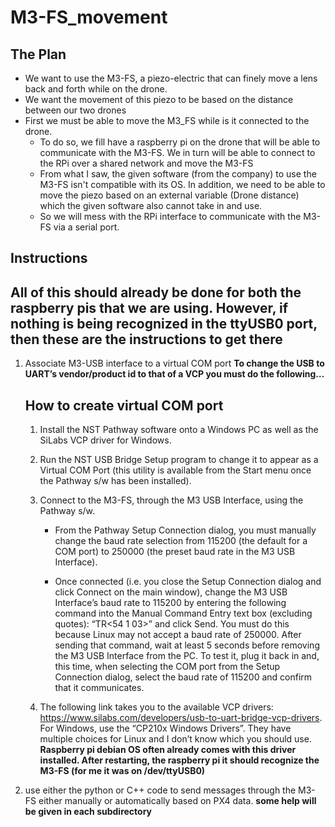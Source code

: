 # M3-FS_movement

## The Plan
 - We want to use the M3-FS, a piezo-electric that can finely move a lens back and forth while on the drone.
 - We want the movement of this piezo to be based on the distance between our two drones
 - First we must be able to move the M3_FS while is it connected to the drone.
   - To do so, we fill have a raspberry pi on the drone that will be able to communicate with the M3-FS. We in turn will be able to connect to the RPi over a shared network and move the M3-FS
   - From what I saw, the given software (from the company) to use the M3-FS isn't compatible with its OS. In addition, we need to be able to move the piezo based on an external variable (Drone distance) which the given software also cannot take in and use.
   - So we will mess with the RPi interface to communicate with the M3-FS via a serial port.

## Instructions
## All of this should already be done for both the raspberry pis that we are using. However, if nothing is being recognized in the ttyUSB0 port, then these are the instructions to get there
1. Associate M3-USB interface to a virtual COM port
   __To change the USB to UART’s vendor/product id to that of a VCP you must do the following…__
   ## How to create virtual COM port
    1. Install the NST Pathway software onto a Windows PC as well as the SiLabs VCP driver for Windows.

    2. Run the NST USB Bridge Setup program to change it to appear as a Virtual COM Port (this utility is available from the Start menu once the Pathway s/w has been installed).
    3.  Connect to the M3-FS, through the M3 USB Interface, using the Pathway s/w.

        * From the Pathway Setup Connection dialog, you must manually change the baud rate selection from 115200 (the default for a COM port) to 250000 (the preset baud rate in the M3 USB Interface).

        * Once connected (i.e. you close the Setup Connection dialog and click Connect on the main window), change the M3 USB Interface’s baud rate to 115200 by entering the following command into the Manual Command Entry text box (excluding quotes): “TR<54 1 03>” and click Send.  You must do this because Linux may not accept a baud rate of 250000.   After sending that command, wait at least 5 seconds before removing the M3 USB Interface from the PC.   To test it, plug it back in and, this time, when selecting the COM port from the Setup Connection dialog, select the baud rate of 115200 and confirm that it communicates.

   4. The following link takes you to the available VCP drivers: https://www.silabs.com/developers/usb-to-uart-bridge-vcp-drivers.  For Windows, use the “CP210x Windows Drivers”.  They have multiple choices for Linux and I don’t know which you should use. __Raspberry pi debian OS often already comes with this driver installed. After restarting, the raspberry pi it should recognize the M3-FS (for me it was on /dev/ttyUSB0)__
2. use either the python or C++ code to send messages through the M3-FS either manually or automatically based on PX4 data. **some help will be given in each subdirectory**
